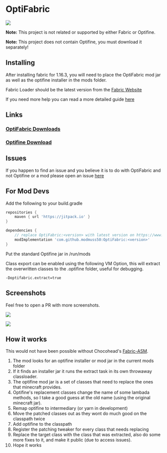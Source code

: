 # OptiFabric

![](https://ss.modmuss50.me/javaw_2019-05-22_20-33-34.jpg)

__Note:__ This project is not related or supported by either Fabric or Optifine.

__Note:__ This project does not contain Optifine, you must download it separately!

## Installing

After installing fabric for 1.16.3, you will need to place the OptiFabric mod jar as well as the optifine installer in the mods folder.

Fabric Loader should be the latest version from the [Fabric Website](https://fabricmc.net/use/)

If you need more help you can read a more detailed guide [here](https://github.com/modmuss50/OptiFabric/wiki/Install-Tutorial)


## Links

### [OptiFabric Downloads](https://minecraft.curseforge.com/projects/optifabric)

### [Optifine Download](https://optifine.net/downloads)

## Issues

If you happen to find an issue and you believe it is to do with OptiFabric and not Optifine or a mod please open an issue [here](https://github.com/Chocohead/OptiFabric/issues) 


## For Mod Devs

Add the following to your build.gradle

```groovy
repositories {
    maven { url 'https://jitpack.io' }
}

dependencies {
    // replace OptiFabric:<version> with latest version on https://www.curseforge.com/minecraft/mc-mods/optifabric/files that fits your MC version
    modImplementation 'com.github.modmuss50:OptiFabric:<version>'
} 
```

Put the standard Optifine jar in /run/mods

Class export can be enabled using the following VM Option, this will extract the overwritten classes to the .optifine folder, useful for debugging.

`-Doptifabric.extract=true`

## Screenshots

Feel free to open a PR with more screenshots.

![](https://ss.modmuss50.me/javaw_2019-05-22_20-36-25.jpg)

![](https://ss.modmuss50.me/javaw_2019-05-22_19-49-41.jpg)

## How it works

This would not have been possible without Chocohead's [Fabric-ASM](https://github.com/Chocohead/Fabric-ASM).

1. The mod looks for an optifine installer or mod jar in the current mods folder
2. If it finds an installer jar it runs the extract task in its own throwaway classloader.
3. The optifine mod jar is a set of classes that need to replace the ones that minecraft provides.
4. Optifine's replacement classes change the name of some lambada methods, so I take a good guess at the old name (using the original minecraft jar).
5. Remap optifine to intermediary (or yarn in development)
6. Move the patched classes out as they wont do much good on the classpath twice
7. Add optifine to the classpath
8. Register the patching tweaker for every class that needs replacing
9. Replace the target class with the class that was extracted, also do some more fixes to it, and make it public (due to access issues).
10. Hope it works
